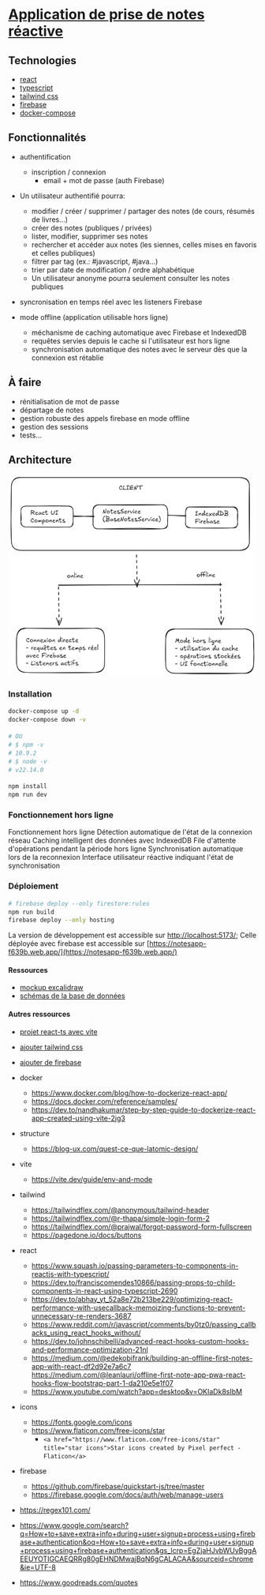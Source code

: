 # [Application de prise de notes réactive](https://notesapp-f639b.web.app/)

## Technologies

- [react](https://fr.legacy.reactjs.org/docs/getting-started.html)
- [typescript](https://www.typescriptlang.org/)
- [tailwind css](https://tailwindcss.com/)
- [firebase](https://firebase.google.com/)
- [docker-compose](https://docs.docker.com/)

## Fonctionnalités

- authentification
  - inscription / connexion
    - email + mot de passe (auth Firebase)

- Un utilisateur authentifié pourra:
  - modifier / créer / supprimer / partager des notes (de cours, résumés de livres...)
  - créer des notes (publiques / privées)
  - lister, modifier, supprimer ses notes
  - rechercher et accéder aux notes (les siennes, celles mises en favoris et celles publiques)
  - filtrer par tag (ex.: #javascript, #java...)
  - trier par date de modification / ordre alphabétique
  - Un utilisateur anonyme pourra seulement consulter les notes publiques

- syncronisation en temps réel avec les listeners Firebase

- mode offline (application utilisable hors ligne)
  - méchanisme de caching automatique avec Firebase et IndexedDB
  - requêtes servies depuis le cache si l'utilisateur est hors ligne
  - synchronisation automatique des notes avec le serveur dès que la connexion est rétablie

## À faire

- rénitialisation de mot de passe
- départage de notes
- gestion robuste des appels firebase en mode offline
- gestion des sessions
- tests...

## Architecture

![architecture de l'appli](./rsrc/arch.png)

### Installation

```bash
docker-compose up -d
docker-compose down -v

# OU
# $ npm -v
# 10.9.2
# $ node -v
# v22.14.0

npm install
npm run dev
```

### Fonctionnement hors ligne

Fonctionnement hors ligne
Détection automatique de l'état de la connexion réseau
Caching intelligent des données avec IndexedDB
File d'attente d'opérations pendant la période hors ligne
Synchronisation automatique lors de la reconnexion
Interface utilisateur réactive indiquant l'état de synchronisation

### Déploiement

```bash
# firebase deploy --only firestore:rules
npm run build
firebase deploy --only hosting
```

La version de développement est accessible sur [http://localhost:5173/](http://localhost:5173/); Celle déployée avec firebase est accessible sur [https://notesapp-f639b.web.app/](https://notesapp-f639b.web.app/)

#### Ressources

- [mockup excalidraw](./rsrc/mock.png)
- [schémas de la base de données](./rsrc/DB.png)

#### Autres ressources

- [projet react-ts avec vite](https://vite.dev/guide/)
- [ajouter tailwind css](https://tailwindcss.com/docs/installation/using-vite)
- [ajouter de firebase](https://dev.to/sahilverma_dev/firebase-with-react-and-typescript-a-comprehensive-guide-3fn5)

- docker
  - <https://www.docker.com/blog/how-to-dockerize-react-app/>
  - <https://docs.docker.com/reference/samples/>
  - <https://dev.to/nandhakumar/step-by-step-guide-to-dockerize-react-app-created-using-vite-2jg3>

- structure
  - <https://blog-ux.com/quest-ce-que-latomic-design/>

- vite
  - <https://vite.dev/guide/env-and-mode>

- tailwind
  - <https://tailwindflex.com/@anonymous/tailwind-header>
  - <https://tailwindflex.com/@r-thapa/simple-login-form-2>
  - <https://tailwindflex.com/@prajwal/forgot-password-form-fullscreen>
  - <https://pagedone.io/docs/buttons>

- react
  - <https://www.squash.io/passing-parameters-to-components-in-reactjs-with-typescript/>
  - <https://dev.to/franciscomendes10866/passing-props-to-child-components-in-react-using-typescript-2690>
  - <https://dev.to/abhay_yt_52a8e72b213be229/optimizing-react-performance-with-usecallback-memoizing-functions-to-prevent-unnecessary-re-renders-3687>
  - <https://www.reddit.com/r/javascript/comments/by0tz0/passing_callbacks_using_react_hooks_without/>
  - <https://dev.to/johnschibelli/advanced-react-hooks-custom-hooks-and-performance-optimization-21nl>
  - <https://medium.com/@edekobifrank/building-an-offline-first-notes-app-with-react-df2d92e7a6c7>
  <https://medium.com/@leanlauri/offline-first-note-app-pwa-react-hooks-flow-bootstrap-part-1-da210e5e1f07>
  - <https://www.youtube.com/watch?app=desktop&v=OKIaDk8sIbM>

- icons
  - <https://fonts.google.com/icons>
  - <https://www.flaticon.com/free-icons/star>
    - `<a href="https://www.flaticon.com/free-icons/star" title="star icons">Star icons created by Pixel perfect - Flaticon</a>`

- firebase
  - <https://github.com/firebase/quickstart-js/tree/master>
  - <https://firebase.google.com/docs/auth/web/manage-users>

- <https://regex101.com/>
- <https://www.google.com/search?q=How+to+save+extra+info+during+user+signup+process+using+firebase+authentication&oq=How+to+save+extra+info+during+user+signup+process+using+firebase+authentication&gs_lcrp=EgZjaHJvbWUyBggAEEUYOTIGCAEQRRg80gEHNDMwajBqN6gCALACAA&sourceid=chrome&ie=UTF-8>

- <https://www.goodreads.com/quotes>
